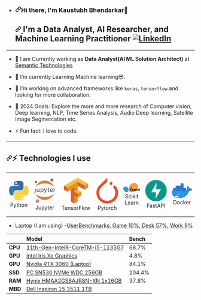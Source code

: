 <!---
Kaustubh1506/Kaustubh1506 is a ✨ special ✨ repository because its `README.md` (this file) appears on your GitHub profile.
You can click the Preview link to take a look at your changes.
--->
<article class="markdown-body entry-content container-lg f5" itemprop="text"><ul dir="auto">
<li>
<h3 dir="auto"><a id="user-content-hi-there-im-kaustubh-bhendarkar" class="anchor" aria-hidden="true" tabindex="-1" href="#hi-there-im-kaustubh-bhendarkar"><svg class="octicon octicon-link" viewBox="0 0 16 16" version="1.1" width="16" height="16" aria-hidden="true"><path d="m7.775 3.275 1.25-1.25a3.5 3.5 0 1 1 4.95 4.95l-2.5 2.5a3.5 3.5 0 0 1-4.95 0 .751.751 0 0 1 .018-1.042.751.751 0 0 1 1.042-.018 1.998 1.998 0 0 0 2.83 0l2.5-2.5a2.002 2.002 0 0 0-2.83-2.83l-1.25 1.25a.751.751 0 0 1-1.042-.018.751.751 0 0 1-.018-1.042Zm-4.69 9.64a1.998 1.998 0 0 0 2.83 0l1.25-1.25a.751.751 0 0 1 1.042.018.751.751 0 0 1 .018 1.042l-1.25 1.25a3.5 3.5 0 1 1-4.95-4.95l2.5-2.5a3.5 3.5 0 0 1 4.95 0 .751.751 0 0 1-.018 1.042.751.751 0 0 1-1.042.018 1.998 1.998 0 0 0-2.83 0l-2.5 2.5a1.998 1.998 0 0 0 0 2.83Z"></path></svg></a>Hi there, I'm Kaustubh Bhendarkar👋</h3>
<h2 dir="auto">
  <a id="user-content-im-a-data-scientist-ai-researcher-machine-learning-practitioner-" class="anchor" aria-hidden="true" tabindex="-1" href="#im-a-data-scientist-ai-researcher-machine-learning-practitioner-">
    <svg class="octicon octicon-link" viewBox="0 0 16 16" version="1.1" width="16" height="16" aria-hidden="true">
      <path d="m7.775 3.275 1.25-1.25a3.5 3.5 0 1 1 4.95 4.95l-2.5 2.5a3.5 3.5 0 0 1-4.95 0 .751.751 0 0 1 .018-1.042.751.751 0 0 1 1.042-.018 1.998 1.998 0 0 0 2.83 0l2.5-2.5a2.002 2.002 0 0 0-2.83-2.83l-1.25 1.25a.751.751 0 0 1-1.042-.018.751.751 0 0 1-.018-1.042Zm-4.69 9.64a1.998 1.998 0 0 0 2.83 0l1.25-1.25a.751.751 0 0 1 1.042.018.751.751 0 0 1 .018 1.042l-1.25 1.25a3.5 3.5 0 1 1-4.95-4.95l2.5-2.5a3.5 3.5 0 0 1 4.95 0 .751.751 0 0 1-.018 1.042.751.751 0 0 1-1.042.018 1.998 1.998 0 0 0-2.83 0l-2.5 2.5a1.998 1.998 0 0 0 0 2.83Z"></path>
    </svg>
  </a>
  I'm a Data Analyst, AI Researcher, and Machine Learning Practitioner
  <a href="https://www.linkedin.com/in/kaustubh-bhendarkar-gis-data-analyst" rel="nofollow">
    <img src="https://img.shields.io/badge/linkedin-%230077B5.svg?style=for-the-badge&amp;logo=linkedin&amp;logoColor=white" alt="LinkedIn" style="max-width: 100%;">
  </a>
</h2>
</li>
</ul>

<hr>
<ul dir="auto">
<li>🔭 I am Currently working as <strong>Data Analyst(AI ML Solution Architect)</strong> at <a href="https://www.semantictech.in" rel="nofollow">Semantic Technologies</a></li>
</ul>
<ul dir="auto">
<li>
<p dir="auto">🌱 I’m currently Learning Machine learning😎.</p>
</li>
<li>
<p dir="auto">👯 I’m working on advanced frameworks like <code>keras</code>, <code>tensorflow</code> and looking for more collaboration.</p>
</li>
<li>
<p dir="auto">🥅 2024 Goals: Explore the more and more research of Computer vision, Deep learning, NLP, Time Series Analysis, Audio Deep learning, Satellite Image Segmentation etc.</p>
</li>
<li>
<p dir="auto">⚡ Fun fact: I love to code.</p>
</li>
</ul>
<hr></hr>

<h2 dir="auto"><a id="user-content--technologies-i-use" class="anchor" aria-hidden="true" tabindex="-1" href="#-technologies-i-use"><svg class="octicon octicon-link" viewBox="0 0 16 16" version="1.1" width="16" height="16" aria-hidden="true"><path d="m7.775 3.275 1.25-1.25a3.5 3.5 0 1 1 4.95 4.95l-2.5 2.5a3.5 3.5 0 0 1-4.95 0 .751.751 0 0 1 .018-1.042.751.751 0 0 1 1.042-.018 1.998 1.998 0 0 0 2.83 0l2.5-2.5a2.002 2.002 0 0 0-2.83-2.83l-1.25 1.25a.751.751 0 0 1-1.042-.018.751.751 0 0 1-.018-1.042Zm-4.69 9.64a1.998 1.998 0 0 0 2.83 0l1.25-1.25a.751.751 0 0 1 1.042.018.751.751 0 0 1 .018 1.042l-1.25 1.25a3.5 3.5 0 1 1-4.95-4.95l2.5-2.5a3.5 3.5 0 0 1 4.95 0 .751.751 0 0 1-.018 1.042.751.751 0 0 1-1.042.018 1.998 1.998 0 0 0-2.83 0l-2.5 2.5a1.998 1.998 0 0 0 0 2.83Z"></path></svg></a>⚡ Technologies I use</h2>

<div align="center" dir="auto">
<table align="center">
    <tbody><tr>
        <td align="center" width="140" height="112.43">
            <a target="_blank" rel="noopener noreferrer" href="icons/python.jpeg"><img src="icons/python.jpeg" width="65px" style="max-width: 100%;"></a>
            <br> Python
        </td>
        <td align="center" width="140" height="112.43">
            <a target="_blank" rel="noopener noreferrer" href="icons/jupyter.png"><img src="icons/jupyter.png" width="65px" style="max-width: 100%;"></a>
            <br> Jupyter
        </td>
        <td align="center" width="140" height="112.43">
            <a target="_blank" rel="noopener noreferrer" href="icons/tensorflow.png"><img src="icons/tensorflow.png" width="65px" style="max-width: 100%;"></a>
            <br> TensorFlow
        </td>
        <td align="center" width="140" height="112.43">
            <a target="_blank" rel="noopener noreferrer" href="icons/pytorch.png"><img src="pytorch.png" width="65px" style="max-width: 100%;"></a>
            <br> Pytorch
        </td>
        <td align="center" width="140" height="112.43">
            <a target="_blank" rel="noopener noreferrer" href="icons/scikitlearn.png"><img src="icons/scikitlearn.png" width="65px" style="max-width: 100%;"></a>
            <br> Scikit Learn
        </td>
        <td align="center" width="140" height="112.43">
            <a target="_blank" rel="noopener noreferrer" href="icons/fastapi.png"><img src="icons/fastapi.png" width="65px" style="max-width: 100%;"></a>
            <br> FastAPI
        </td>
        <td align="center" width="140" height="112.43">
            <a target="_blank" rel="noopener noreferrer" href="icons/docker.png"><img src="icons/docker.png" width="65px" style="max-width: 100%;"></a>
            <br> Docker
        </td>
    </tr>
</tbody></table>
</div>
<ul dir="auto">
<li>Laptop (I am using)
-<a href="https://www.userbenchmark.com/UserRun/66668469" rel="nofollow">UserBenchmarks: Game 10%, Desk 57%, Work 9%</a></li>
</ul>
<table>
<thead>
<tr>
<th align="left"></th>
<th align="left">Model</th>
<th align="left">Bench</th>
</tr>
</thead>
<tbody>
<tr>
<td align="left"><strong>CPU</strong></td>
<td align="left"><a href="https://cpu.userbenchmark.com/SpeedTest/1286124/11th-Gen-IntelR-CoreTM-i5-1135G7---240GHz" rel="nofollow">11th-Gen-IntelR-CoreTM-i5-1135G7</a></td>
<td align="left">68.7%</td>
</tr>
<tr>
<td align="left"><strong>GPU</strong></td>
<td align="left"><a href="https://gpu.userbenchmark.com/Faq/How-to-force-Optimus-or-Switchable-discrete-GPUs/97" rel="nofollow">Intel Iris Xe Graphics</a></td>
<td align="left">4.8%</td>
</tr>
<tr>
<td align="left"><strong>GPU</strong></td>
<td align="left"><a href="https://gpu.userbenchmark.com/SpeedTest/1452971/NVIDIA-GeForce-RTX-3060-Laptop-GPU" rel="nofollow">Nvidia RTX 3060 (Laptop)</a></td>
<td align="left">84.1%</td>
</tr>
<tr>
<td align="left"><strong>SSD</strong></td>
<td align="left"><a href="https://ssd.userbenchmark.com/SpeedTest/1180287/PC-SN530-NVMe-WDC-256GB" rel="nofollow">PC SN530 NVMe WDC 256GB</a></td>
<td align="left">104.4%</td>
</tr>
<tr>
<td align="left"><strong>RAM</strong></td>
<td align="left"><a href="https://ram.userbenchmark.com/SpeedTest/1166099/Hynix-HMAA2GS6AJR8N-XN-1x16GB" rel="nofollow">Hynix HMAA2GS6AJR8N-XN 1x16GB</a></td>
<td align="left">37.8%</td>
</tr>
<tr>
<td align="left"><strong>MBD</strong></td>
<td align="left"><a href="https://hdd.userbenchmark.com/SpeedTest/77223/WDC-WD10SPZX-00HKTT0" rel="nofollow">Dell Inspiron 15 3511 1TB</a></td>
<td align="left"></td>
</tr>
</tbody>
</table>
</article>
